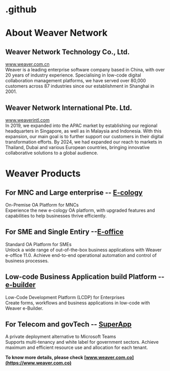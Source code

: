 # .github

# About Weaver Network

## Weaver Network Technology Co., Ltd.
www.weaver.com.cn <br>
Weaver is a leading enterprise software company based in China, with over 20 years of industry experience. Specialising in low-code digital collaboration management platforms, we have served over 80,000 customers across 87 industries since our establishment in Shanghai in 2001.

## Weaver Network International Pte. Ltd.
www.weaverintl.com <br>
In 2019, we expanded into the APAC market by establishing our regional headquarters in Singapore, as well as in Malaysia and Indonesia. With this expansion, our main goal is to further support our customers in their digital transformation efforts.
By 2024, we had expanded our reach to markets in Thailand, Dubai and various European countries, bringing innovative collaborative solutions to a global audience.

# Weaver Products
## For MNC and Large enterprise -- [E-cology](https://weaverintl.com/products/ecology/)
On-Premise OA Platform for MNCs <br>
Experience the new e-cology OA platform, with upgraded features and capabilities to help businesses thrive efficiently.
## For SME and Single Entiry --[E-office](https://weaver.com.co/products/eoffice/)
Standard OA Platform for SMEs <br>
Unlock a wide range of out-of-the-box business applications with Weaver e-office 11.0. Achieve end-to-end operational automation and control of business processes.
## Low-code Business Application build Platform -- [e-builder](https://weaver.com.co/products/ebuilder/)
Low-Code Development Platform (LCDP) for Enterprises<br>
Create forms, workflows and business applications in low-code with Weaver e-Builder.
## For Telecom and govTech -- [SuperApp](https://weaver.com.co/products/superapp/)
A private deployment alternative to Microsoft Teams <br>
Supports multi-tenancy and white label for government sectors. Achieve maximum and efficient resource use and allocation for each tenant.

**To know more details, please check [www.weaver.com.co](https://www.weaver.com.co)**
